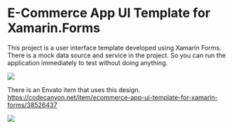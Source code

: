 # E-Commerce App UI Template for Xamarin.Forms
<p>This project is a user interface template developed using Xamarin Forms. There is a mock data source and service in the project. So you can run the application immediately to test without doing anything.</p>
<img src='https://res.cloudinary.com/dqwntkvge/image/upload/v1636741996/ss_ecommerce.png'/>
 

There is an Envato item that uses this design.<br/>
<a href='https://codecanyon.net/item/ecommerce-app-ui-template-for-xamarin-forms/38526437'>https://codecanyon.net/item/ecommerce-app-ui-template-for-xamarin-forms/38526437</a><br/>

<a href='https://codecanyon.net/item/ecommerce-app-ui-template-for-xamarin-forms/38526437'><img src='https://res.cloudinary.com/dqwntkvge/image/upload/v1658522375/inline_preview_ecommerce.png'/></a>
